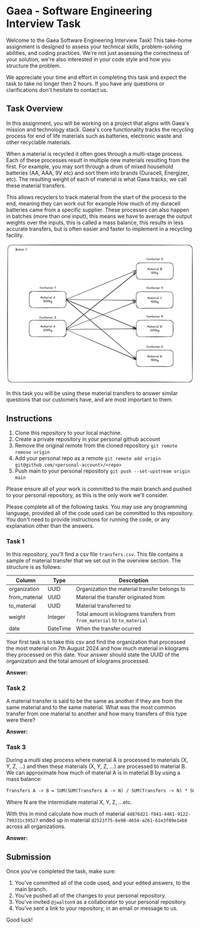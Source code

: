 # Gaea - Software Engineering Interview Task

Welcome to the Gaea Software Engineering Interview Task! This take-home assignment is designed to assess your technical skills, problem-solving abilities, and coding practices. We're not just assessing the correctness of your solution, we're also interested in your code style and how you structure the problem.

We appreciate your time and effort in completing this task and expect the task to take no longer then 2 hours. If you have any questions or clarifications don't hesitate to contact us.

## Task Overview

In this assignment, you will be working on a project that aligns with Gaea's mission and technology stack. Gaea's core functionality tracks the recycling process for end of life materials such as batteries, electronic waste and other recyclable materials.

When a material is recycled it often goes through a multi-stage process. Each of these processes result in multiple new materials resulting from the first. For example, you may sort through a drum of mixed household batteries (AA, AAA, 9V etc) and sort them into brands (Duracell, Energizer, etc). The resulting weight of each of material is what Gaea tracks, we call these material transfers.

This allows recyclers to track material from the start of the process to the end, meaning they can work out for example How much of my duracell batteries came from a specific supplier. These processes can also happen in batches (more than one input), this means we have to average the output weights over the inputs, this is called a mass balance, this results in less accurate transfers, but is often easier and faster to implement in a recycling facility.

![Material transfers](./assets/transfers.png)

In this task you will be using these material transfers to answer similar questions that our customers have, and are most important to them.

## Instructions

1. Clone this repository to your local machine.
2. Create a private repository in your personal github account
3. Remove the original remote from the cloned repository `git remote remove origin`
4. Add your personal repo as a remote `git remote add origin git@github.com/<personal-account>/<repo>`
5. Push main to your personal repository `git push --set-upstream origin main`

Please ensure all of your work is committed to the main branch and pushed to your personal repository, as this is the only work we'll consider.

Please complete all of the following tasks. You may use any programming language, provided all of the code used can be committed to this repository. You don't need to provide instructions for running the code, or any explanation other than the answers.

### Task 1

In this repository, you'll find a csv file `transfers.csv`. This file contains a sample of material transfer that we set out in the overview section. The structure is as follows:

| Column        | Type     | Description                                                               |
| ------------- | -------- | ------------------------------------------------------------------------- |
| organization  | UUID     | Organization the material transfer belongs to                             |
| from_material | UUID     | Material the transfer originated from                                     |
| to_material   | UUID     | Material transferred to                                                   |
| weight        | Integer  | Total amount in kilograms transfers from `from_material` to `to_material` |
| date          | DateTime | When the transfer ocurred                                                 |

Your first task is to take this csv and find the organization that processed the most material on 7th August 2024 and how much material in kilograms they processed on this date. Your answer should state the UUID of the organization and the total amount of kilograms processed.

**Answer:**

### Task 2

A material transfer is said to be the same as another if they are from the same material and to the same material. What was the most common transfer from one material to another and how many transfers of this type were there?

**Answer:**

### Task 3

During a multi step process where material A is processed to materials (X, Y, Z, ...) and then these materials (X, Y, Z, ...) are processed to material B. We can approximate how much of material A is in material B by using a mass balance:

```tex
Transfers A -> B = SUM(SUM(Transfers A -> N) / SUM(Transfers -> N) * SUM(Transfers N -> B))
```

Where N are the intermidiate material X, Y, Z, ...etc.

With this in mind calculate how much of material `4d876d21-f841-4461-9122-799331c39527` ended up in material `d2523f75-6e98-4654-a261-61e3f09e1eb8` across all organizations.

**Answer:**

## Submission

Once you've completed the task, make sure:

1. You've committed all of the code used, and your edited answers, to the main branch.
2. You've pushed all of the changes to your personal repository.
3. You've invited `@jwalton9` as a collaborator to your personal repository.
4. You've sent a link to your repository, in an email or message to us.

Good luck!
